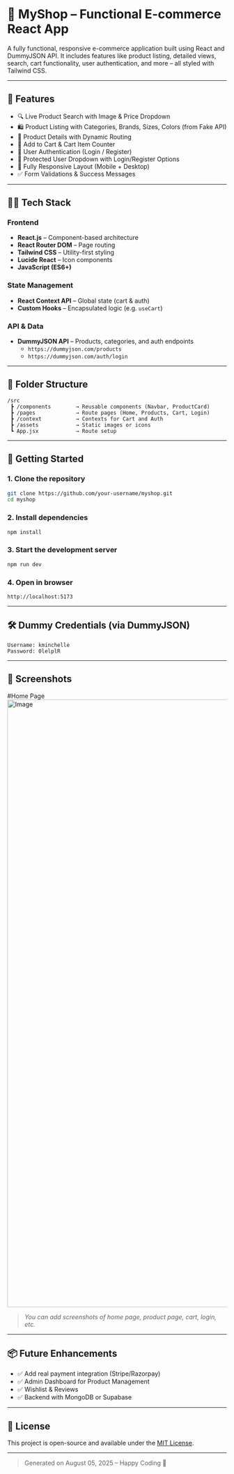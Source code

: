 # 🛒 MyShop – Functional E-commerce React App

A fully functional, responsive e-commerce application built using React and DummyJSON API. It includes features like product listing, detailed views, search, cart functionality, user authentication, and more – all styled with Tailwind CSS.

---

## 📌 Features

- 🔍 Live Product Search with Image & Price Dropdown
- 🛍 Product Listing with Categories, Brands, Sizes, Colors (from Fake API)
- 🧾 Product Details with Dynamic Routing
- 🛒 Add to Cart & Cart Item Counter
- 👤 User Authentication (Login / Register)
- 🔐 Protected User Dropdown with Login/Register Options
- 📱 Fully Responsive Layout (Mobile + Desktop)
- ✅ Form Validations & Success Messages

---

## 🧑‍💻 Tech Stack

### Frontend
- **React.js** – Component-based architecture
- **React Router DOM** – Page routing
- **Tailwind CSS** – Utility-first styling
- **Lucide React** – Icon components
- **JavaScript (ES6+)**

### State Management
- **React Context API** – Global state (cart & auth)
- **Custom Hooks** – Encapsulated logic (e.g. `useCart`)

### API & Data
- **DummyJSON API** – Products, categories, and auth endpoints
  - `https://dummyjson.com/products`
  - `https://dummyjson.com/auth/login`

---

## 📁 Folder Structure

```
/src
 ┣ /components        → Reusable components (Navbar, ProductCard)
 ┣ /pages             → Route pages (Home, Products, Cart, Login)
 ┣ /context           → Contexts for Cart and Auth
 ┣ /assets            → Static images or icons
 ┗ App.jsx            → Route setup
```

---

## 🚀 Getting Started

### 1. Clone the repository

```bash
git clone https://github.com/your-username/myshop.git
cd myshop
```

### 2. Install dependencies

```bash
npm install
```

### 3. Start the development server

```bash
npm run dev
```

### 4. Open in browser

```
http://localhost:5173
```

---

## 🛠 Dummy Credentials (via DummyJSON)

```
Username: kminchelle
Password: 0lelplR
```

---

## 📸 Screenshots
#Home Page
<img width="1394" height="auto" alt="Image" src="https://github.com/user-attachments/assets/0f5c173c-c37a-4ac5-b44a-334392daa889" />
> _You can add screenshots of home page, product page, cart, login, etc._

---

## 📦 Future Enhancements

- ✅ Add real payment integration (Stripe/Razorpay)
- ✅ Admin Dashboard for Product Management
- ✅ Wishlist & Reviews
- ✅ Backend with MongoDB or Supabase

---

## 📄 License

This project is open-source and available under the [MIT License](LICENSE).

---

> Generated on August 05, 2025 – Happy Coding 💙
